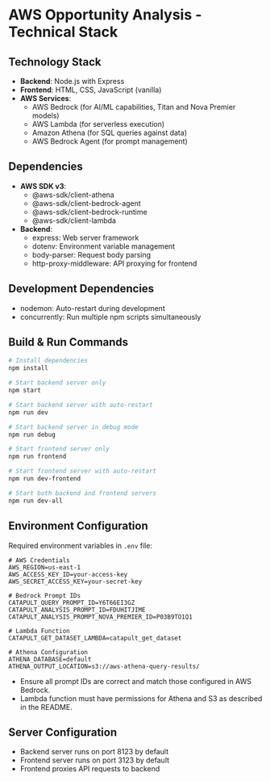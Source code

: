 # AWS Opportunity Analysis - Technical Stack

## Technology Stack
- **Backend**: Node.js with Express
- **Frontend**: HTML, CSS, JavaScript (vanilla)
- **AWS Services**:
  - AWS Bedrock (for AI/ML capabilities, Titan and Nova Premier models)
  - AWS Lambda (for serverless execution)
  - Amazon Athena (for SQL queries against data)
  - AWS Bedrock Agent (for prompt management)

## Dependencies
- **AWS SDK v3**:
  - @aws-sdk/client-athena
  - @aws-sdk/client-bedrock-agent
  - @aws-sdk/client-bedrock-runtime
  - @aws-sdk/client-lambda
- **Backend**:
  - express: Web server framework
  - dotenv: Environment variable management
  - body-parser: Request body parsing
  - http-proxy-middleware: API proxying for frontend

## Development Dependencies
- nodemon: Auto-restart during development
- concurrently: Run multiple npm scripts simultaneously

## Build & Run Commands
```bash
# Install dependencies
npm install

# Start backend server only
npm start

# Start backend server with auto-restart
npm run dev

# Start backend server in debug mode
npm run debug

# Start frontend server only
npm run frontend

# Start frontend server with auto-restart
npm run dev-frontend

# Start both backend and frontend servers
npm run dev-all
```

## Environment Configuration
Required environment variables in `.env` file:
```
# AWS Credentials
AWS_REGION=us-east-1
AWS_ACCESS_KEY_ID=your-access-key
AWS_SECRET_ACCESS_KEY=your-secret-key

# Bedrock Prompt IDs
CATAPULT_QUERY_PROMPT_ID=Y6T66EI3GZ
CATAPULT_ANALYSIS_PROMPT_ID=FDUHITJIME
CATAPULT_ANALYSIS_PROMPT_NOVA_PREMIER_ID=P03B9TO1Q1

# Lambda Function
CATAPULT_GET_DATASET_LAMBDA=catapult_get_dataset

# Athena Configuration
ATHENA_DATABASE=default
ATHENA_OUTPUT_LOCATION=s3://aws-athena-query-results/
```

- Ensure all prompt IDs are correct and match those configured in AWS Bedrock.
- Lambda function must have permissions for Athena and S3 as described in the README.

## Server Configuration
- Backend server runs on port 8123 by default
- Frontend server runs on port 3123 by default
- Frontend proxies API requests to backend